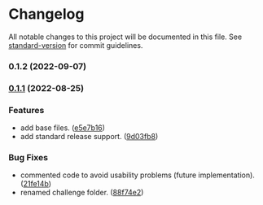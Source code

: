 # Changelog

All notable changes to this project will be documented in this file. See [standard-version](https://github.com/conventional-changelog/standard-version) for commit guidelines.

### 0.1.2 (2022-09-07)

### [0.1.1](https://github.com/enzoarguello512/api-rest-ecommerce/compare/v0.0.4...v0.1.1) (2022-08-25)

### Features

- add base files. ([e5e7b16](https://github.com/enzoarguello512/api-rest-ecommerce/commit/e5e7b164255d1c1fc7c427dc4ad6376bb11b2519))
- add standard release support. ([9d03fb8](https://github.com/enzoarguello512/api-rest-ecommerce/commit/9d03fb8db7a60ab884bd613734abf2eaa0ec24d2))

### Bug Fixes

- commented code to avoid usability problems (future implementation). ([21fe14b](https://github.com/enzoarguello512/api-rest-ecommerce/commit/21fe14bba86b62f6afc4b4cb0bed85b48a27ba71))
- renamed challenge folder. ([88f74e2](https://github.com/enzoarguello512/api-rest-ecommerce/commit/88f74e263e78c354c944de44f49cf156f732d206))

